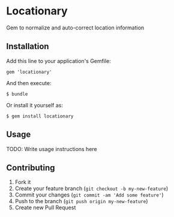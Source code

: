 # Locationary

Gem to normalize and auto-correct location information

## Installation

Add this line to your application's Gemfile:

    gem 'locationary'

And then execute:

    $ bundle

Or install it yourself as:

    $ gem install locationary

## Usage

TODO: Write usage instructions here

## Contributing

1. Fork it
2. Create your feature branch (`git checkout -b my-new-feature`)
3. Commit your changes (`git commit -am 'Add some feature'`)
4. Push to the branch (`git push origin my-new-feature`)
5. Create new Pull Request
